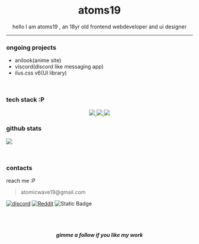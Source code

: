 <H1 align=center >atoms19</H1>
<p align=center >hello I am atoms19 , an 18yr old frontend webdeveloper and ui designer</p>
<hr>
<h3>ongoing projects</h3>
<ul>
<li>anilook(anime site)</li>
<li>viscord(discord like messaging app)</li>
<li>ilus.css v6(UI library)</li>
</ul>
<br>

<h3>tech stack :P</h3>
<p align="center">
  <a href="#">
    <img src="https://skillicons.dev/icons?i=svelte,tailwind,html,css,javascript,python,nodejs" />
  </a>
<a href="#">
    <img src="https://skillicons.dev/icons?i=mysql,firebase,vue,figma,express,vscode,github" />
  </a>
<a href="#">
    <img src="https://skillicons.dev/icons?i=vercel,bootstrap,java,eclipse,jquery,repl,canvas" />
  </a>
</p>

<h3>github stats</h3>
<p align="left">

<img src="https://github-readme-streak-stats.herokuapp.com/?user=atoms19&theme=dar" >

</p>


<br>
<h3>contacts</h3>
<p>reach me :P 
<blockquote>atomicwave19@gmail.com</blockquote>


[![discord](https://img.shields.io/badge/discord-E4405F?style=for-the-badge&logo=discoed&logoColor=white)](https://discord.com)
[![Reddit](https://img.shields.io/badge/Reddit-FF4500?style=for-the-badge&logo=reddit&logoColor=white)](https://www.reddit.com/u/grusomename)
<img alt="Static Badge" src="https://img.shields.io/badge/:badgeContent?style=social&logo=discord&logoColor=%23fff&label=discord&labelColor=%23fff&color=%236c66d1">

</p>
<br><br>
<h5 align="center">gimme a follow if you like my work</h5>



